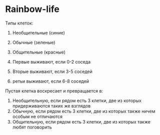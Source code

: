 # Rainbow-life
Типы клеток:
1. Необщительные (синие)
2. Обычные (зеленые)
3. Общительные (красные)

1. Первые выживают, если 0-2 соседа
2. Вторые выживают, если 3-5 соседей 
3. ретьи выживают, если 6-8 соседей 

Пустая клетка воскресает и превращается в:
1. Необщительную, если рядом есть 3 клетки, две из которых придерживаются таких же взглядов 
2. Обычную, если рядом есть 3 клетки, две из которых также ничем особым не отличаются
3. Общительную, если рядом есть 3 клетки, две из которых также любят поговорить 
